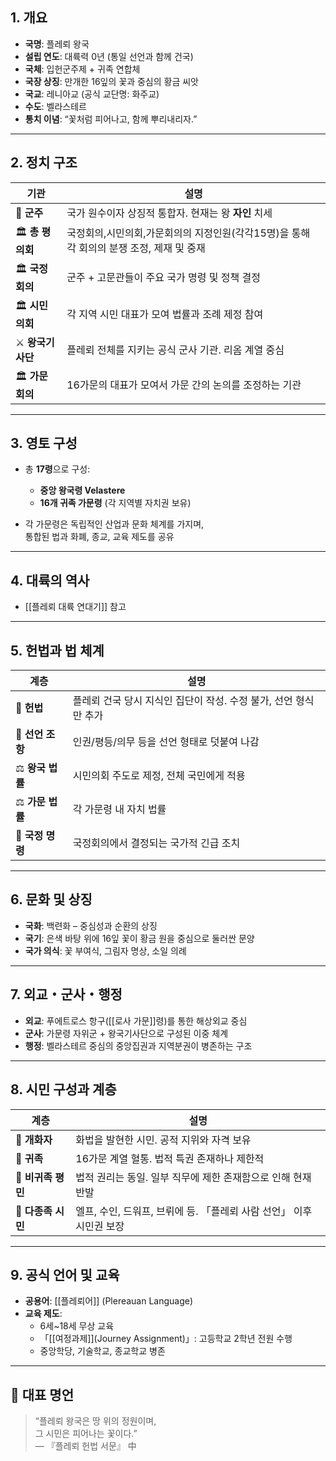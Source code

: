 
## 1. 개요

- **국명**: 플레뢰 왕국
- **설립 연도**: 대륙력 0년 (통일 선언과 함께 건국)
- **국체**: 입헌군주제 + 귀족 연합체
- **국장 상징**: 만개한 16잎의 꽃과 중심의 황금 씨앗
- **국교**: 레니아교 (공식 교단명: 화주교)
- **수도**: 벨라스테르
- **통치 이념**: “꽃처럼 피어나고, 함께 뿌리내리자.”

---

## 2. 정치 구조

| 기관 | 설명 |
|------|------|
| 👑 **군주** | 국가 원수이자 상징적 통합자. 현재는 왕 **자인** 치세 |
| 🏛️ **총 평의회** | 국정회의,시민의회,가문회의의 지정인원(각각15명)을 통해 각 회의의 분쟁 조정, 제재 및 중재 |
| 🏛️ **국정회의** | 군주 + 고문관들이 주요 국가 명령 및 정책 결정 |
| 🏛️ **시민의회** | 각 지역 시민 대표가 모여 법률과 조례 제정 참여 |
| ⚔️ **왕국기사단** | 플레뢰 전체를 지키는 공식 군사 기관. 리옴 계열 중심 |
| 🏛️ **가문회의** | 16가문의 대표가 모여서 가문 간의 논의를 조정하는 기관 |

---

## 3. 영토 구성

- 총 **17령**으로 구성:  
  - **중앙 왕국령 Velastere**  
  - **16개 귀족 가문령** (각 지역별 자치권 보유)

- 각 가문령은 독립적인 산업과 문화 체계를 가지며,  
  통합된 법과 화폐, 종교, 교육 제도를 공유

---

## 4. 대륙의 역사

- [[플레뢰 대륙 연대기]] 참고
---

## 5. 헌법과 법 체계

| 계층 | 설명 |
|------|------|
| 📜 **헌법** | 플레뢰 건국 당시 지식인 집단이 작성. 수정 불가, 선언 형식만 추가 |
| 📜 **선언 조항** | 인권/평등/의무 등을 선언 형태로 덧붙여 나감 |
| ⚖️ **왕국 법률** | 시민의회 주도로 제정, 전체 국민에게 적용 |
| ⚖️ **가문 법률** | 각 가문령 내 자치 법률 |
| 📜 **국정 명령** | 국정회의에서 결정되는 국가적 긴급 조치 |

---

## 6. 문화 및 상징

- **국화**: 백련화 – 중심성과 순환의 상징
- **국기**: 은색 바탕 위에 16잎 꽃이 황금 원을 중심으로 둘러싼 문양
- **국가 의식**: 꽃 부여식, 그림자 명상, 소일 의례

---

## 7. 외교・군사・행정

- **외교**: 푸에트로스 항구([[로사 가문]]령)를 통한 해상외교 중심
- **군사**: 가문령 자위군 + 왕국기사단으로 구성된 이중 체계
- **행정**: 벨라스테르 중심의 중앙집권과 지역분권이 병존하는 구조

---

## 8. 시민 구성과 계층

| 계층 | 설명 |
|------|------|
| 🌸 **개화자** | 화법을 발현한 시민. 공적 지위와 자격 보유 |
| 🌟 **귀족** | 16가문 계열 혈통. 법적 특권 존재하나 제한적 |
| 👥 **비귀족 평민** | 법적 권리는 동일. 일부 직무에 제한 존재함으로 인해 현재 반발 |
| 🧬 **다종족 시민** | 엘프, 수인, 드워프, 브뤼에 등. 「플레뢰 사람 선언」 이후 시민권 보장 |

---

## 9. 공식 언어 및 교육

- **공용어**: [[플레뢰어]] (Plereauan Language)
- **교육 제도**:  
  - 6세~18세 무상 교육  
  - 「[[여정과제]](Journey Assignment)」: 고등학교 2학년 전원 수행  
  - 중앙학당, 기술학교, 종교학교 병존

---

## 📜 대표 명언

> “플레뢰 왕국은 땅 위의 정원이며,  
> 그 시민은 피어나는 꽃이다.”  
> — 『플레뢰 헌법 서문』 中

